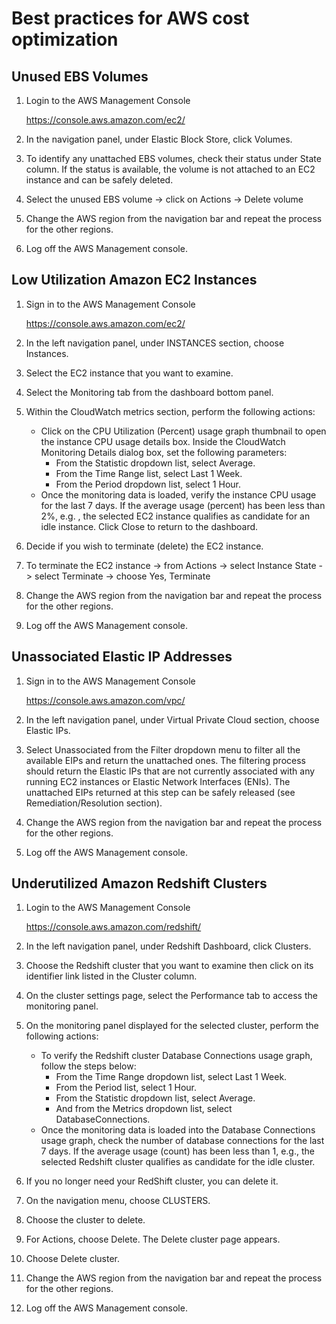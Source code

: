 # Best practices for AWS cost optimization

## Unused EBS Volumes

1. Login to the AWS Management Console

   https://console.aws.amazon.com/ec2/

2. In the navigation panel, under Elastic Block Store, click Volumes.

3. To identify any unattached EBS volumes, check their status under State column. If the status is available, the volume is not attached to an EC2 instance and can be safely deleted.

4. Select the unused EBS volume -> click on Actions -> Delete volume

5. Change the AWS region from the navigation bar and repeat the process for the other regions.

6. Log off the AWS Management console.



## Low Utilization Amazon EC2 Instances

1. Sign in to the AWS Management Console

   https://console.aws.amazon.com/ec2/

2. In the left navigation panel, under INSTANCES section, choose Instances.

3. Select the EC2 instance that you want to examine.

4. Select the Monitoring tab from the dashboard bottom panel.

5. Within the CloudWatch metrics section, perform the following actions:

   + Click on the CPU Utilization (Percent) usage graph thumbnail to open the instance CPU usage details box. Inside the CloudWatch Monitoring Details dialog box, set the following parameters:
     + From the Statistic dropdown list, select Average.
     + From the Time Range list, select Last 1 Week.
     + From the Period dropdown list, select 1 Hour.
   + Once the monitoring data is loaded, verify the instance CPU usage for the last 7 days. If the average usage (percent) has been less than 2%, e.g. , the selected EC2 instance qualifies as candidate for an idle instance. Click Close to return to the dashboard.

6. Decide if you wish to terminate (delete) the EC2 instance.
7. To terminate the EC2 instance -> from Actions -> select Instance State -> select Terminate -> choose Yes, Terminate
8. Change the AWS region from the navigation bar and repeat the process for the other regions.
9. Log off the AWS Management console.

   

##  Unassociated Elastic IP Addresses

1. Sign in to the AWS Management Console

   https://console.aws.amazon.com/vpc/

2. In the left navigation panel, under Virtual Private Cloud section, choose Elastic IPs.

3. Select Unassociated from the Filter dropdown menu to filter all the available EIPs and return the unattached ones. The filtering process should return the Elastic IPs that are not currently associated with any running EC2 instances or Elastic Network Interfaces (ENIs). The unattached EIPs returned at this step can be safely released (see Remediation/Resolution section).

4. Change the AWS region from the navigation bar and repeat the process for the other regions.

5. Log off the AWS Management console.



## Underutilized Amazon Redshift Clusters

1. Login to the AWS Management Console

   https://console.aws.amazon.com/redshift/

2. In the left navigation panel, under Redshift Dashboard, click Clusters.

3. Choose the Redshift cluster that you want to examine then click on its identifier link listed in the Cluster column.

4. On the cluster settings page, select the Performance tab to access the monitoring panel.

5. On the monitoring panel displayed for the selected cluster, perform the following actions:

   + To verify the Redshift cluster Database Connections usage graph, follow the steps below:
     + From the Time Range dropdown list, select Last 1 Week.
     + From the Period list, select 1 Hour.
     + From the Statistic dropdown list, select Average.
     + And from the Metrics dropdown list, select DatabaseConnections.
   + Once the monitoring data is loaded into the Database Connections usage graph, check the number of database connections for the last 7 days. If the average usage (count) has been less than 1, e.g., the selected Redshift cluster qualifies as candidate for the idle cluster.

6. If you no longer need your RedShift cluster, you can delete it.

7. On the navigation menu, choose CLUSTERS.

8. Choose the cluster to delete.

9. For Actions, choose Delete. The Delete cluster page appears.

10. Choose Delete cluster.

11. Change the AWS region from the navigation bar and repeat the process for the other regions.

12. Log off the AWS Management console.

    
